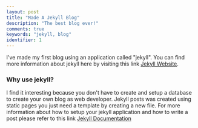```yaml
---
layout: post
title: "Made A Jekyll Blog"
description: "The best blog ever!"
comments: true
keywords: "jekyll, blog"
identifier: 1
---
```


I've made my first blog using an application called "jekyll". You can find more information about jekyll here by visiting this link <a href="https://jekyllrb.com/" target="_blank">Jekyll Website</a>. 


### Why use jekyll?

I find it interesting because you don't have to create and setup a database to create your own blog as web developer. Jekyll posts was created using static pages you just need a template by creating a new file. For more information about how to setup your jekyll application and how to write a post please refer to this link <a href="https://jekyllrb.com/docs/home/" target="_blank">Jekyll Documentation</a>

